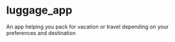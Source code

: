 # luggage_app
An app helping you pack for vacation or travel depending on your preferences and destination
